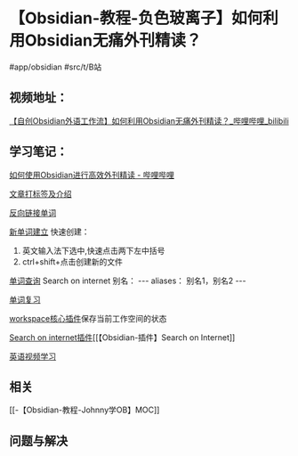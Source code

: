 # 【Obsidian-教程-负色玻离子】如何利用Obsidian无痛外刊精读？
#app/obsidian #src/t/B站 
## 视频地址：
[【自创Obsidian外语工作流】如何利用Obsidian无痛外刊精读？_哔哩哔哩_bilibili](https://www.bilibili.com/video/BV1pm4y1U7VU?share_source=copy_web)

## 学习笔记：
[如何使用Obsidian进行高效外刊精读 - 哔哩哔哩](https://www.bilibili.com/read/cv14712529)

[文章打标签及介绍](https://www.bilibili.com/video/BV1pm4y1U7VU?share_source=copy_web#t=46.188861)

[反向链接单词](https://www.bilibili.com/video/BV1pm4y1U7VU?share_source=copy_web#t=81.464329)

[新单词建立](https://www.bilibili.com/video/BV1pm4y1U7VU?share_source=copy_web#t=168.02907)
快速创建：
1. 英文输入法下选中,快速点击两下左中括号
2. ctrl+shift+点击创建新的文件

[单词查询](https://www.bilibili.com/video/BV1pm4y1U7VU?share_source=copy_web#t=177.48507) Search on internet
别名：
\---
aliases： 别名1，别名2
\---

[单词复习](https://www.bilibili.com/video/BV1pm4y1U7VU?share_source=copy_web#t=355.006268)

[workspace核心插件](https://www.bilibili.com/video/BV1pm4y1U7VU?share_source=copy_web#t=717.897825)保存当前工作空间的状态

[Search on internet插件](https://www.bilibili.com/video/BV1pm4y1U7VU?share_source=copy_web#t=781.058605)[[【Obsidian-插件】Search on Internet]]

[英语视频学习](https://www.bilibili.com/video/BV1pm4y1U7VU?share_source=copy_web#t=872.347439)


## 相关
[[-【Obsidian-教程-Johnny学OB】MOC]]

## 问题与解决

